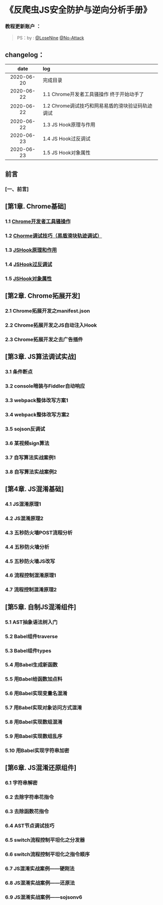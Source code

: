 # 《反爬虫JS安全防护与逆向分析手册》

### 教程更新账户  ：
>PS：by : [@LoseNine](https://github.com/LoseNine)  [@No-Attack](https://github.com/No-Attack) <br/>

## changelog：

|date|log|
|:-:|:-|
|2020-06-20|完成目录|
|2020-06-22|1.1 Chrome开发者工具骚操作  终于开始动手了|
|2020-06-22|1.2 Chrome调试技巧和网易易盾的滑块验证码轨迹调试|
|2020-06-22|1.3 JS Hook原理与作用|
|2020-06-23|1.4 JS Hook过反调试|
|2020-06-23|1.5 JS Hook对象属性|

## 前言
### [一、前言]

## [第1章. Chrome基础]
### 1.1 [Chrome开发者工具骚操作](https://github.com/LoseNine/Restore-JS/blob/master/1.Chrome%E5%9F%BA%E7%A1%80/1.1Chrome%E5%BC%80%E5%8F%91%E8%80%85%E5%B7%A5%E5%85%B7%E9%AA%9A%E6%93%8D%E4%BD%9C.md)
### 1.2 [Chorme调试技巧（易盾滑块轨迹调试）](https://github.com/LoseNine/Restore-JS/blob/master/1.Chrome%E5%9F%BA%E7%A1%80/1.2Chrome%E8%B0%83%E8%AF%95%E6%8A%80%E5%B7%A7%EF%BC%88%E6%9F%90%E6%98%93%E6%BB%91%E5%9D%97%EF%BC%89.md)
### 1.3 [JSHook原理和作用](https://github.com/LoseNine/Restore-JS/blob/master/1.Chrome%E5%9F%BA%E7%A1%80/1.3JS%20Hook%E5%8E%9F%E7%90%86%E4%B8%8E%E4%BD%9C%E7%94%A8.md)
### 1.4 [JSHook过反调试](https://github.com/LoseNine/Restore-JS/blob/master/1.Chrome%E5%9F%BA%E7%A1%80/1.4JS%20Hook%E8%BF%87%E5%8F%8D%E8%B0%83%E8%AF%95.md)
### 1.5 [JSHook对象属性](https://github.com/LoseNine/Restore-JS/blob/master/1.Chrome%E5%9F%BA%E7%A1%80/1.5JS%20Hook%E5%AF%B9%E8%B1%A1%E5%B1%9E%E6%80%A7.md)

## [第2章. Chrome拓展开发]
### 2.1 Chrome拓展开发之manifest.json
### 2.2 Chrome拓展开发之JS自动注入Hook
### 2.3 Chrome拓展开发之去广告插件

## [第3章. JS算法调试实战]
### 3.1 条件断点
### 3.2 console暗装与Fiddler自动响应
### 3.3 webpack整体改写方案1
### 3.4 webpack整体改写方案2
### 3.5 sojson反调试
### 3.6 某视频sign算法
### 3.7 自写算法实战案例1
### 3.8 自写算法实战案例2

## [第4章. JS混淆基础]
### 4.1 JS混淆原理1
### 4.2 JS混淆原理2
### 4.3 五秒防火墙POST流程分析
### 4.4 五秒防火墙分析
### 4.5 五秒防火墙JS改写
### 4.6 流程控制混淆原理1
### 4.7 流程控制混淆原理2

## [第5章. 自制JS混淆组件]
### 5.1 AST抽象语法树入门
### 5.2 Babel组件traverse
### 5.3 Babel组件types
### 5.4 用Babel生成新函数
### 5.5 用Babel给函数加点料
### 5.6 用Babel实现变量名混淆
### 5.7 用Babel实现对象访问方式混淆
### 5.8 用Babel实现数组混淆
### 5.9 用Babel实现数组乱序
### 5.10 用Babel实现字符串加密

## [第6章. JS混淆还原组件]
### 6.1 字符串解密
### 6.2 去除字符串花指令
### 6.3 去除函数花指令
### 6.4 AST节点调试技巧
### 6.5 switch流程控制平坦化之分发器
### 6.6 switch流程控制平坦化之指令顺序
### 6.7 JS混淆实战案例——硬刚法
### 6.8 JS混淆实战案例——还原法
### 6.9 JS混淆实战案例——sojsonv6
